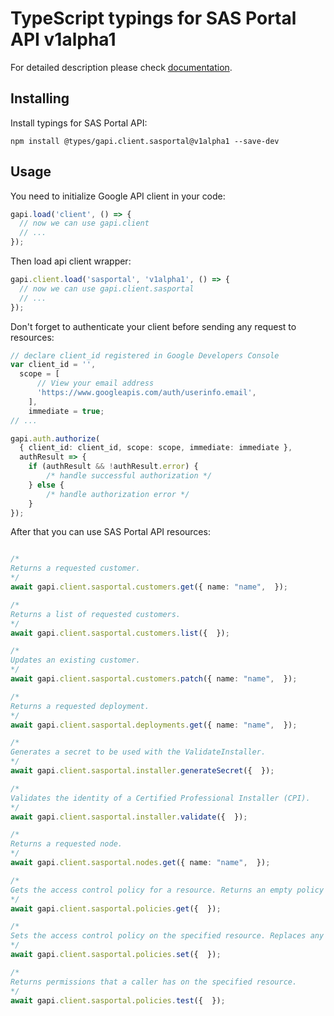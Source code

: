 # TypeScript typings for SAS Portal API v1alpha1


For detailed description please check [documentation](https://developers.google.com/spectrum-access-system/).

## Installing

Install typings for SAS Portal API:

```
npm install @types/gapi.client.sasportal@v1alpha1 --save-dev
```

## Usage

You need to initialize Google API client in your code:

```typescript
gapi.load('client', () => {
  // now we can use gapi.client
  // ...
});
```

Then load api client wrapper:

```typescript
gapi.client.load('sasportal', 'v1alpha1', () => {
  // now we can use gapi.client.sasportal
  // ...
});
```

Don't forget to authenticate your client before sending any request to resources:

```typescript
// declare client_id registered in Google Developers Console
var client_id = '',
  scope = [ 
      // View your email address
      'https://www.googleapis.com/auth/userinfo.email',
    ],
    immediate = true;
// ...

gapi.auth.authorize(
  { client_id: client_id, scope: scope, immediate: immediate },
  authResult => {
    if (authResult && !authResult.error) {
        /* handle successful authorization */
    } else {
        /* handle authorization error */
    }
});
```

After that you can use SAS Portal API resources:

```typescript

/*
Returns a requested customer.
*/
await gapi.client.sasportal.customers.get({ name: "name",  });

/*
Returns a list of requested customers.
*/
await gapi.client.sasportal.customers.list({  });

/*
Updates an existing customer.
*/
await gapi.client.sasportal.customers.patch({ name: "name",  });

/*
Returns a requested deployment.
*/
await gapi.client.sasportal.deployments.get({ name: "name",  });

/*
Generates a secret to be used with the ValidateInstaller.
*/
await gapi.client.sasportal.installer.generateSecret({  });

/*
Validates the identity of a Certified Professional Installer (CPI).
*/
await gapi.client.sasportal.installer.validate({  });

/*
Returns a requested node.
*/
await gapi.client.sasportal.nodes.get({ name: "name",  });

/*
Gets the access control policy for a resource. Returns an empty policy if the resource exists and does not have a policy set.
*/
await gapi.client.sasportal.policies.get({  });

/*
Sets the access control policy on the specified resource. Replaces any existing policy.
*/
await gapi.client.sasportal.policies.set({  });

/*
Returns permissions that a caller has on the specified resource.
*/
await gapi.client.sasportal.policies.test({  });
```
